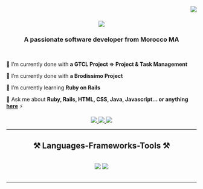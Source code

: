 <img align="right" src="https://visitor-badge.laobi.icu/badge?page_id=salesp07.salesp07" />

<h1 align="center">
    <img src="https://readme-typing-svg.herokuapp.com/?font=Righteous&size=35&center=true&vCenter=true&width=500&height=70&duration=4000&lines=Hi+There!+👋;+I'm+Rachid+Sabir!;" />
</h1>

<h3 align="center">A passionate software developer from Morocco MA</h3>

<br/>

<div>

 🔭 I’m currently done with **a GTCL Project => Project & Task Management**
 
 🔭 I’m currently done with **a Brodissimo Project**
 
 🌱 I’m currently learning **Ruby on Rails**

💬 Ask me about **Ruby, Rails, HTML, CSS, Java, Javascript... or anything [here](https://github.com/issues)** ⚡ 

 </div>
 
<div align="center"> 
  <a href="mailto:rachidsabir326@gmail.com">
    <img src="https://img.shields.io/badge/Gmail-333333?style=for-the-badge&logo=gmail&logoColor=red" />
  </a>
  <a href="https://www.linkedin.com/in/rachid-sabir/" target="_blank">
    <img src="https://img.shields.io/badge/LinkedIn-0077B5?style=for-the-badge&logo=linkedin&logoColor=white" target="_blank" />
  </a>
  <a href="https://github.com/RachidSabir" target="_blank">
     <img src="https://img.shields.io/badge/Portfolio-FF5722?style=for-the-badge&logo=todoist&logoColor=white" target="_blank" /> <!-- sqlite, safari, google-chrome are other good icon options -->
  </a>
</div>

 <hr/>
 
<h2 align="center">⚒️ Languages-Frameworks-Tools ⚒️</h2>
<br/>
<div align="center">
    <img src="https://skillicons.dev/icons?i=bootstrap,html,css,vscode,github,figma,git,rails" />
    <img src="https://skillicons.dev/icons?i=python,javascript,mongodb,c,java,mysql,postgresql" /><br>
</div>

<br/>
<hr/>





<br/>
